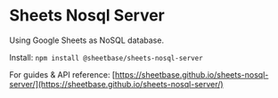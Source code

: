# Sheets Nosql Server

Using Google Sheets as NoSQL database.

Install: `npm install @sheetbase/sheets-nosql-server`

For guides & API reference: [https://sheetbase.github.io/sheets-nosql-server/](https://sheetbase.github.io/sheets-nosql-server/)